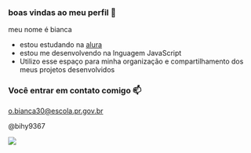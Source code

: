 ### boas vindas ao meu perfil 💙

meu nome é bianca

- estou estudando na [alura](https://www.alura.com.br)
- estou me desenvolvendo na lnguagem JavaScript
- Utilizo esse espaço para minha organização e compartilhamento dos meus projetos desenvolvidos

### Você entrar em contato comigo 📫

o.bianca30@escola.pr.gov.br

@bihy9367


![](https://media.tenor.com/1j8Uv2mOV1sAAAAi/suga-bts.gif)
